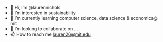 - 👋 Hi, I’m @laurennichols
- 👀 I’m interested in sustainability
- 🌱 I’m currently learning computer science, data science & economics@ mit
- 💞️ I’m looking to collaborate on ...
- 📫 How to reach me lauren26@mit.edu
<!---
laurennichols48/laurennichols48 is a ✨ special ✨ repository because its `README.md` (this file) appears on your GitHub profile.
You can click the Preview link to take a look at your changes.
--->
